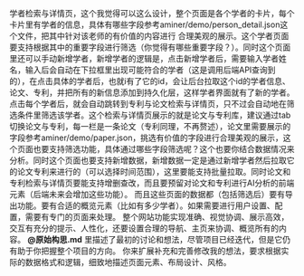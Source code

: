 学者检索与详情页，这个我觉得可以这么设计，整个页面是各个学者的卡片，每个卡片里有学者的信息，具体有哪些字段参考aminer/demo/person_detail.json这个文件，把其中针对该老师的有价值的内容进行 合理美观的展示。这个学者页面要支持根据其中的重要字段进行筛选（你觉得有哪些重要字段？）。同时这个页面里还可以手动新增学者，新增学者的逻辑是，点击新增学者后，需要输入学者姓名，输入后会自动在下拉框里出现可能符合的学者（这是调用后端API查询到的），在点击具体的学者后，也就i有了它的id，会让后台拉取这个id的学者信息、论文、专利，并把所有的新信息添加到持久化层，这样学者界面就有了新的学者。
点击每个学者后，就会自动跳转到专利与论文检索与详情页，只不过会自动地在筛选条件里筛选该学者。这个检索与详情页展示的就是论文与专利库，建议通过tab切换论文与专利，每一栏是一条论文（专利同理，不再赘述），论文里需要展示的字段参考aminer/demo/paper.json，挑选有价值的字段进行合理美观的展示，这个页面也要支持筛选功能，具体通过哪些字段筛选呢？这个也要你结合数据情况来分析。同时这个页面也要支持新增数据，新增数据一定是通过新增学者然后拉取它的论文专利来进行的（可以选择时间范围），这里要能支持批量拉取。同时论文和专利检索与详情页要能支持增删查改，而且要预留对论文和专利进行AI分析的前端元素（后端未来会增加这些功能）。
而且这些页面的数据都（包括筛选后）要有导出功能。要有合适的概览元素（比如有多少学者）。如果需要进行用户设置、配置，需要有专门的页面来处理。
整个网站功能实现准确、视觉协调、展示高效，交互有充分的提示、人性化，还要设置合理的导航、主页来协调、概览所有的内容。 **@原始构思.md** 里描述了最初的讨论和想法，尽管项目已经迭代，但是它仍有助于你把握整个项目的方向。
你来扩展补充和完善修改我的想法，要求根据实际的数据格式和逻辑，细致地描述页面元素、布局设计、风格。
